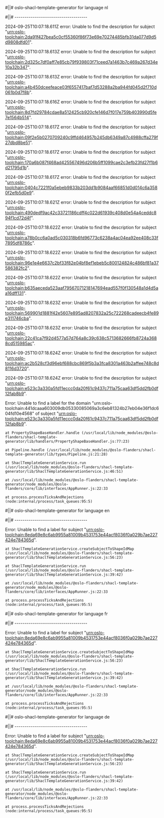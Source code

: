#||# oslo-shacl-template-generator for language nl  

#||# -------------------------------------  

2024-09-25T10:07:18.611Z error: Unable to find the description for subject "[urn:oslo-toolchain:2da91f427bea5c0cf55360f86f73e69e70274485bfb31da077d9d5d9808dfd01](all-omgevingsvergunning-ap.jsonld#L1686)".

2024-09-25T10:07:18.613Z error: Unable to find the description for subject "[urn:oslo-toolchain:2d325c7df0aff7e85cb79f939803f71ceed7a1463b7c469a267d34e10a32b347](all-omgevingsvergunning-ap.jsonld#L1723)".

2024-09-25T10:07:18.613Z error: Unable to find the description for subject "[urn:oslo-toolchain:a4b450dceefeace03f6557417baf7d53288a2ba944fd045d2f710d061b0d7f8b](all-omgevingsvergunning-ap.jsonld#L1751)".

2024-09-25T10:07:18.616Z error: Unable to find the description for subject "[urn:oslo-toolchain:8d7fd29784cdae8a512425cb920cfe146d7f017e759b403990d5fe7e1564b514](all-omgevingsvergunning-ap.jsonld#L2231)".

2024-09-25T10:07:18.617Z error: Unable to find the description for subject "[urn:oslo-toolchain:09f2e5b0270709240c9ffd464957b245db6349a87c4988cffa279f27dbd8be51](all-omgevingsvergunning-ap.jsonld#L2380)".

2024-09-25T10:07:18.617Z error: Unable to find the description for subject "[urn:oslo-toolchain:170a6b087f468ad425567496d206b5ff1099cae2c3efb23fd27f1b6d21795d1b](all-omgevingsvergunning-ap.jsonld#L2436)".

2024-09-25T10:07:18.617Z error: Unable to find the description for subject "[urn:oslo-toolchain:0404c7221f0a5ebeb9833b203dd1b9084aaf66851d0d014c6a3580f2efb5d0e9](all-omgevingsvergunning-ap.jsonld#L2461)".

2024-09-25T10:07:18.621Z error: Unable to find the description for subject "[urn:oslo-toolchain:490dedf9ac42c33721186cdff4c022d61939c408d0e54a4ceddc894f1cd72d4f](all-omgevingsvergunning-ap.jsonld#L2839)".

2024-09-25T10:07:18.622Z error: Unable to find the description for subject "[urn:oslo-toolchain:a78b0cc6a0ad5c030318b6fd96773c6238a4ac04ea92ee408c33f7895df8786c](all-omgevingsvergunning-ap.jsonld#L2957)".

2024-09-25T10:07:18.622Z error: Unable to find the description for subject "[urn:oslo-toolchain:96e1e4e6637c2bf33f82e04bf8ef1ebeb5c800124824c486bf81a37586382fc2](all-omgevingsvergunning-ap.jsonld#L2985)".

2024-09-25T10:07:18.622Z error: Unable to find the description for subject "[urn:oslo-toolchain:b635aeceda523aaf79567071218147694ead557f0f130548a1d4d5aa16dff131](all-omgevingsvergunning-ap.jsonld#L3013)".

2024-09-25T10:07:18.623Z error: Unable to find the description for subject "[urn:oslo-toolchain:569901d1881f42e5607e895ad8207832a25c722268cadeecb4fe89e311746cba](all-omgevingsvergunning-ap.jsonld#L3041)".

2024-09-25T10:07:18.623Z error: Unable to find the description for subject "[urn:oslo-toolchain:22c41ca7f92d4577a57d764a8c39c638c5713682666fb8724a3688cd515985ac](all-omgevingsvergunning-ap.jsonld#L3103)".

2024-09-25T10:07:18.624Z error: Unable to find the description for subject "[urn:oslo-toolchain:ac2b528cf3d96ebf688cbc869f5b3a3fca8301a463b2affee748c8d8116d3720](all-omgevingsvergunning-ap.jsonld#L3128)".

2024-09-25T10:07:18.624Z error: Unable to find the description for subject "[urn:oslo-toolchain:e523c3a330a5fd11eccc0da20f61c9437c711a75caa63df5dd2fb0df12fab8b9](all-omgevingsvergunning-ap.jsonld#L3248)".

Error: Unable to find a label for the domain "urn:oslo-toolchain:441dcaaa603009db05330085069a3c6eb81324b27eb04e36f1dc604fd10e4568" of subject "[urn:oslo-toolchain:e523c3a330a5fd11eccc0da20f61c9437c711a75caa63df5dd2fb0df12fab8b9](all-omgevingsvergunning-ap.jsonld#L3248)".

    at PropertyShapeBaseHandler.handle (/usr/local/lib/node_modules/@oslo-flanders/shacl-template-generator/lib/handlers/PropertyShapeBaseHandler.js:77:23)

    at Pipeline.handle (/usr/local/lib/node_modules/@oslo-flanders/shacl-template-generator/lib/types/Pipeline.js:21:28)

    at ShaclTemplateGenerationService.run (/usr/local/lib/node_modules/@oslo-flanders/shacl-template-generator/lib/ShaclTemplateGenerationService.js:46:51)

    at /usr/local/lib/node_modules/@oslo-flanders/shacl-template-generator/node_modules/@oslo-flanders/core/lib/interfaces/AppRunner.js:22:33

    at process.processTicksAndRejections (node:internal/process/task_queues:95:5)

#||# oslo-shacl-template-generator for language en  

#||# -------------------------------------  

Error: Unable to find a label for subject "[urn:oslo-toolchain:8eda69e8c6ab9955a81009b4531753e44acf8036f0a029b7ae227424e784365d](all-omgevingsvergunning-ap.jsonld#L126)".

    at ShaclTemplateGenerationService.createSubjectToShapeIdMap (/usr/local/lib/node_modules/@oslo-flanders/shacl-template-generator/lib/ShaclTemplateGenerationService.js:56:23)

    at ShaclTemplateGenerationService.run (/usr/local/lib/node_modules/@oslo-flanders/shacl-template-generator/lib/ShaclTemplateGenerationService.js:39:42)

    at /usr/local/lib/node_modules/@oslo-flanders/shacl-template-generator/node_modules/@oslo-flanders/core/lib/interfaces/AppRunner.js:22:33

    at process.processTicksAndRejections (node:internal/process/task_queues:95:5)

#||# oslo-shacl-template-generator for language fr  

#||# -------------------------------------  

Error: Unable to find a label for subject "[urn:oslo-toolchain:8eda69e8c6ab9955a81009b4531753e44acf8036f0a029b7ae227424e784365d](all-omgevingsvergunning-ap.jsonld#L126)".

    at ShaclTemplateGenerationService.createSubjectToShapeIdMap (/usr/local/lib/node_modules/@oslo-flanders/shacl-template-generator/lib/ShaclTemplateGenerationService.js:56:23)

    at ShaclTemplateGenerationService.run (/usr/local/lib/node_modules/@oslo-flanders/shacl-template-generator/lib/ShaclTemplateGenerationService.js:39:42)

    at /usr/local/lib/node_modules/@oslo-flanders/shacl-template-generator/node_modules/@oslo-flanders/core/lib/interfaces/AppRunner.js:22:33

    at process.processTicksAndRejections (node:internal/process/task_queues:95:5)

#||# oslo-shacl-template-generator for language de  

#||# -------------------------------------  

Error: Unable to find a label for subject "[urn:oslo-toolchain:8eda69e8c6ab9955a81009b4531753e44acf8036f0a029b7ae227424e784365d](all-omgevingsvergunning-ap.jsonld#L126)".

    at ShaclTemplateGenerationService.createSubjectToShapeIdMap (/usr/local/lib/node_modules/@oslo-flanders/shacl-template-generator/lib/ShaclTemplateGenerationService.js:56:23)

    at ShaclTemplateGenerationService.run (/usr/local/lib/node_modules/@oslo-flanders/shacl-template-generator/lib/ShaclTemplateGenerationService.js:39:42)

    at /usr/local/lib/node_modules/@oslo-flanders/shacl-template-generator/node_modules/@oslo-flanders/core/lib/interfaces/AppRunner.js:22:33

    at process.processTicksAndRejections (node:internal/process/task_queues:95:5)

